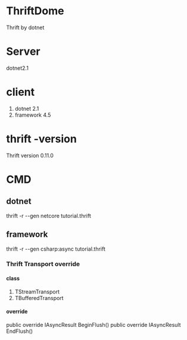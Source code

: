 # ThriftDome

Thrift by dotnet

# Server

dotnet2.1 

# client

1. dotnet 2.1
2. framework 4.5


# thrift -version

Thrift version 0.11.0

# CMD

## dotnet 
thrift -r --gen netcore tutorial.thrift

## framework

thrift -r --gen csharp:async tutorial.thrift  

### Thrift Transport override

#### class

1. TStreamTransport
2. TBufferedTransport

####  override

public override IAsyncResult BeginFlush()
public override IAsyncResult EndFlush()
